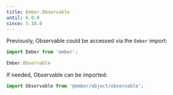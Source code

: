 ```yaml
---
title: Ember.Observable
until: 6.0.0
since: 5.10.0
---
```



Previously, Observable could be accessed via the `Ember` import:
```js
import Ember from 'ember';

Ember.Observable
```

If needed, Observable can be imported:
```js
import Observable from '@ember/object/observable';
```
